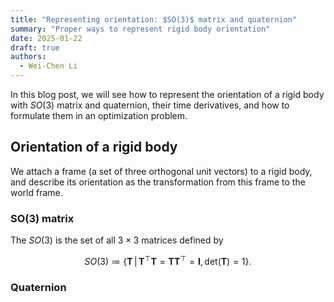 ```yaml
---
title: "Representing orientation: $SO(3)$ matrix and quaternion"
summary: "Proper ways to represent rigid body orientation"
date: 2025-01-22
draft: true
authors:
  - Wei-Chen Li
---
```


In this blog post, we will see how to represent the orientation of a rigid body with $SO(3)$ matrix and quaternion, their time derivatives, and how to formulate them in an optimization problem.

## Orientation of a rigid body

We attach a frame (a set of three orthogonal unit vectors) to a rigid body, and describe its orientation as the transformation from this frame to the world frame.

### SO(3) matrix
The $SO(3)$ is the set of all $3 \times 3$ matrices defined by

$$
  SO(3) \coloneqq \{ \mathbf{T} \,\vert\, \mathbf{T}^\top \mathbf{T} = \mathbf{T} \mathbf{T}^\top = \mathbf{I}, \mathrm{det}(\mathbf{T}) = 1 \} .
$$

### Quaternion
